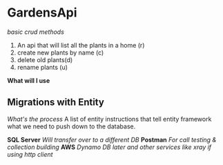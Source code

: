 # GardensApi
_basic crud methods_
1. An api that will list all the plants in a home (r)
2. create new plants by name (c)
3. delete old plants(d)
4. rename plants (u)

**What will I use**
## Migrations with Entity
_What's the process_
A list of entity instructions that tell entity framework what we need to push down to the database.

**SQL Server**
_Will transfer over to a different DB_
**Postman**
_For call testing & collection building_
**AWS**
_Dynamo DB later and other services like xray if using http client_

